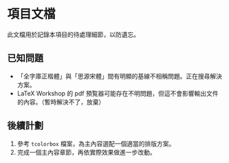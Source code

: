 # 項目文檔

此文檔用於記錄本項目的待處理細節，以防遺忘。

## 已知問題

- 「全字庫正楷體」與「思源宋體」間有明顯的基線不相稱問題。正在搜尋解決方案。
- LaTeX Workshop 的 pdf 預覧器可能存在不明問題，但這不會影響輸出文件的內容。（暫時解決不了，放棄）

## 後續計劃

1. 參考 `tcolorbox` 檔案，為主內容選配一個適當的排版方案。
2. 完成一個主內容章節，再依實際效果做進一步改動。

